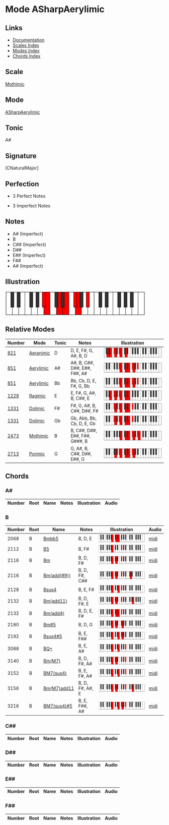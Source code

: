 # Mode ASharpAerylimic

## Links

- [Documentation](index.md)
- [Scales Index](Scales.md)
- [Modes Index](Modes.md)
- [Chords Index](Chords.md)

## Scale

[Mothimic](ScaleMothimic.md)

## Mode

[ASharpAerylimic](ModeASharpAerylimic.md)

## Tonic

A#

## Signature

[CNaturalMajor]

## Perfection

 - 3 Perfect Notes

 - 3 Imperfect Notes

## Notes

- A# (Imperfect)
- B
- C## (Imperfect)
- D##
- E## (Imperfect)
- F##
- A# (Imperfect)

## Illustration

![ASharpAerylimic](ModeASharpAerylimic.png)

## Relative Modes

| Number | Mode | Tonic | Notes | Illustration |
|--------|------|-------|-------|--------------|
| [821](https://ianring.com/musictheory/scales/821) | [Aeranimic](ModeAeranimic.md) | D | D, E, F#, G, A#, B, D | ![DNaturalAeranimic](ModeDNaturalAeranimic.png) |
| [851](https://ianring.com/musictheory/scales/851) | [Aerylimic](ModeAerylimic.md) | A# | A#, B, C##, D##, E##, F##, A# | ![ASharpAerylimic](ModeASharpAerylimic.png) |
| [851](https://ianring.com/musictheory/scales/851) | [Aerylimic](ModeAerylimic.md) | Bb | Bb, Cb, D, E, F#, G, Bb | ![BFlatAerylimic](ModeBFlatAerylimic.png) |
| [1229](https://ianring.com/musictheory/scales/1229) | [Ragimic](ModeRagimic.md) | E | E, F#, G, A#, B, C##, E | ![ENaturalRagimic](ModeENaturalRagimic.png) |
| [1331](https://ianring.com/musictheory/scales/1331) | [Dolimic](ModeDolimic.md) | F# | F#, G, A#, B, C##, D##, F# | ![FSharpDolimic](ModeFSharpDolimic.png) |
| [1331](https://ianring.com/musictheory/scales/1331) | [Dolimic](ModeDolimic.md) | Gb | Gb, Abb, Bb, Cb, D, E, Gb | ![GFlatDolimic](ModeGFlatDolimic.png) |
| [2473](https://ianring.com/musictheory/scales/2473) | [Mothimic](ModeMothimic.md) | B | B, C##, D##, E##, F##, G###, B | ![BNaturalMothimic](ModeBNaturalMothimic.png) |
| [2713](https://ianring.com/musictheory/scales/2713) | [Porimic](ModePorimic.md) | G | G, A#, B, C##, D##, E##, G | ![GNaturalPorimic](ModeGNaturalPorimic.png) |

## Chords

### A#

| Number | Root | Name | Notes | Illustration | Audio |
|--------|------|------|-------|--------------|-------|

### B

| Number | Root | Name | Notes | Illustration | Audio |
|--------|------|------|-------|--------------|-------|
| 2068 | B | [Bmbb5](ChordBNaturalMinorDoubleFlatFifth.md) | B, D, E | ![Bmbb5](ChordBNaturalMinorDoubleFlatFifthRootPosition.png) | [midi](ChordBNaturalMinorDoubleFlatFifthRootPosition.mid) |
| 2112 | B | [B5](ChordBNaturalPowerChord.md) | B, F# | ![B5](ChordBNaturalPowerChordRootPosition.png) | [midi](ChordBNaturalPowerChordRootPosition.mid) |
| 2116 | B | [Bm](ChordBNaturalMinor.md) | B, D, F# | ![Bm](ChordBNaturalMinorRootPosition.png) | [midi](ChordBNaturalMinorRootPosition.mid) |
| 2116 | B | [Bm(add(#9))](ChordBNaturalMinorAddSharpNinth.md) | B, D, F#, C## | ![Bm(add(#9))](ChordBNaturalMinorAddSharpNinthRootPosition.png) | [midi](ChordBNaturalMinorAddSharpNinthRootPosition.mid) |
| 2128 | B | [Bsus4](ChordBNaturalSuspendedFourth.md) | B, E, F# | ![Bsus4](ChordBNaturalSuspendedFourthRootPosition.png) | [midi](ChordBNaturalSuspendedFourthRootPosition.mid) |
| 2132 | B | [Bm(add11)](ChordBNaturalMinorAddEleventh.md) | B, D, F#, E | ![Bm(add11)](ChordBNaturalMinorAddEleventhRootPosition.png) | [midi](ChordBNaturalMinorAddEleventhRootPosition.mid) |
| 2132 | B | [Bm(add4)](ChordBNaturalMinorAddFourth.md) | B, D, E, F# | ![Bm(add4)](ChordBNaturalMinorAddFourthRootPosition.png) | [midi](ChordBNaturalMinorAddFourthRootPosition.mid) |
| 2180 | B | [Bm#5](ChordBNaturalMinorSharpFifth.md) | B, D, G | ![Bm#5](ChordBNaturalMinorSharpFifthRootPosition.png) | [midi](ChordBNaturalMinorSharpFifthRootPosition.mid) |
| 2192 | B | [Bsus4#5](ChordBNaturalSuspendedFourthSharpFifth.md) | B, E, F## | ![Bsus4#5](ChordBNaturalSuspendedFourthSharpFifthRootPosition.png) | [midi](ChordBNaturalSuspendedFourthSharpFifthRootPosition.mid) |
| 3088 | B | [BQ+](ChordBNaturalQuartalAugmented.md) | B, E, A# | ![BQ+](ChordBNaturalQuartalAugmentedRootPosition.png) | [midi](ChordBNaturalQuartalAugmentedRootPosition.mid) |
| 3140 | B | [Bm(M7)](ChordBNaturalMinorMajorSeventh.md) | B, D, F#, A# | ![Bm(M7)](ChordBNaturalMinorMajorSeventhRootPosition.png) | [midi](ChordBNaturalMinorMajorSeventhRootPosition.mid) |
| 3152 | B | [BM7(sus4)](ChordBNaturalMajorSeventhSuspendedFourth.md) | B, E, F#, A# | ![BM7(sus4)](ChordBNaturalMajorSeventhSuspendedFourthRootPosition.png) | [midi](ChordBNaturalMajorSeventhSuspendedFourthRootPosition.mid) |
| 3156 | B | [Bm(M7)add11](ChordBNaturalMinorMajorSeventhAddEleventh.md) | B, D, F#, A#, E | ![Bm(M7)add11](ChordBNaturalMinorMajorSeventhAddEleventhRootPosition.png) | [midi](ChordBNaturalMinorMajorSeventhAddEleventhRootPosition.mid) |
| 3216 | B | [BM7(sus4)#5](ChordBNaturalMajorSeventhSuspendedFourthSharpFifth.md) | B, E, F##, A# | ![BM7(sus4)#5](ChordBNaturalMajorSeventhSuspendedFourthSharpFifthRootPosition.png) | [midi](ChordBNaturalMajorSeventhSuspendedFourthSharpFifthRootPosition.mid) |

### C##

| Number | Root | Name | Notes | Illustration | Audio |
|--------|------|------|-------|--------------|-------|

### D##

| Number | Root | Name | Notes | Illustration | Audio |
|--------|------|------|-------|--------------|-------|

### E##

| Number | Root | Name | Notes | Illustration | Audio |
|--------|------|------|-------|--------------|-------|

### F##

| Number | Root | Name | Notes | Illustration | Audio |
|--------|------|------|-------|--------------|-------|

